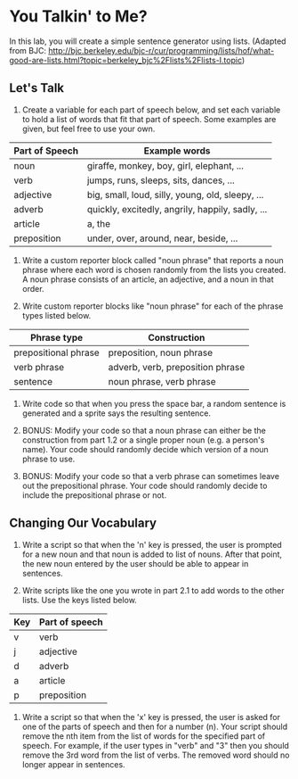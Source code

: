 # You Talkin' to Me?

In this lab, you will create a simple sentence generator using lists.  (Adapted from BJC: http://bjc.berkeley.edu/bjc-r/cur/programming/lists/hof/what-good-are-lists.html?topic=berkeley_bjc%2Flists%2Flists-I.topic)

## Let's Talk
1. Create a variable for each part of speech below, and set each variable to hold a list of words that fit that part of speech.  Some examples are given, but feel free to use your own.

| Part of Speech | Example words |
| -- | -- |
|noun | giraffe, monkey, boy, girl, elephant, ...|
|verb | jumps, runs, sleeps, sits, dances, ...|
|adjective | big, small, loud, silly, young, old, sleepy, ...| 
|adverb | quickly, excitedly, angrily, happily, sadly, ...
|article | a, the|
|preposition | under, over, around, near, beside, ...|

1. Write a custom reporter block called "noun phrase" that reports a noun phrase where each word is chosen randomly from the lists you created.  A noun phrase consists of an article, an adjective, and a noun in that order.

1. Write custom reporter blocks like "noun phrase" for each of the phrase types listed below.

|Phrase type | Construction|
| -- | -- |
|prepositional phrase | preposition, noun phrase|
|verb phrase | adverb, verb, preposition phrase|
|sentence | noun phrase, verb phrase|

1. Write code so that when you press the space bar, a random sentence is generated and a sprite says the resulting sentence.
 
1. BONUS: Modify your code so that a noun phrase can either be the construction from part 1.2 or a single proper noun (e.g. a person's name).  Your code should randomly decide which version of a noun phrase to use.

1. BONUS: Modify your code so that a verb phrase can sometimes leave out the prepositional phrase.  Your code should randomly decide to include the prepositional phrase or not.

## Changing Our Vocabulary

1. Write a script so that when the 'n' key is pressed, the user is prompted for a new noun and that noun is added to list of nouns.  After that point, the new noun entered by the user should be able to appear in sentences.

1. Write scripts like the one you wrote in part 2.1 to add words to the other lists.  Use the keys listed below.

|Key | Part of speech|
| -- | -- |
|v | verb|
|j | adjective|
|d | adverb|
|a | article|
|p | preposition|

1. Write a script so that when the 'x' key is pressed, the user is asked for one of the parts of speech and then for a number (n).  Your script should remove the nth item from the list of words for the specified part of speech.  For example, if the user types in "verb" and "3" then you should remove the 3rd word from the list of verbs.  The removed word should no longer appear in sentences.
